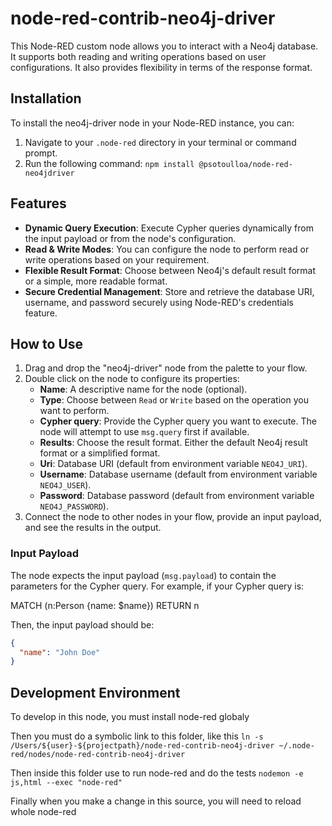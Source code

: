 # node-red-contrib-neo4j-driver

This Node-RED custom node allows you to interact with a Neo4j database. It supports both reading and writing operations based on user configurations. It also provides flexibility in terms of the response format.

## Installation

To install the neo4j-driver node in your Node-RED instance, you can:

1. Navigate to your `.node-red` directory in your terminal or command prompt.
2. Run the following command:
  ```npm install @psotoulloa/node-red-neo4jdriver```


## Features

- **Dynamic Query Execution**: Execute Cypher queries dynamically from the input payload or from the node's configuration.
- **Read & Write Modes**: You can configure the node to perform read or write operations based on your requirement.
- **Flexible Result Format**: Choose between Neo4j's default result format or a simple, more readable format.
- **Secure Credential Management**: Store and retrieve the database URI, username, and password securely using Node-RED's credentials feature.

## How to Use

1. Drag and drop the "neo4j-driver" node from the palette to your flow.
2. Double click on the node to configure its properties:
   - **Name**: A descriptive name for the node (optional).
   - **Type**: Choose between `Read` or `Write` based on the operation you want to perform.
   - **Cypher query**: Provide the Cypher query you want to execute. The node will attempt to use `msg.query` first if available.
   - **Results**: Choose the result format. Either the default Neo4j result format or a simplified format.
   - **Uri**: Database URI (default from environment variable `NEO4J_URI`).
   - **Username**: Database username (default from environment variable `NEO4J_USER`).
   - **Password**: Database password (default from environment variable `NEO4J_PASSWORD`).
3. Connect the node to other nodes in your flow, provide an input payload, and see the results in the output.

### Input Payload

The node expects the input payload (`msg.payload`) to contain the parameters for the Cypher query. For example, if your Cypher query is:

MATCH (n:Person {name: $name}) RETURN n

Then, the input payload should be:

```json
{
  "name": "John Doe"
}
```


## Development Environment
To develop in this node, you must install node-red globaly 

Then you must do a symbolic link to this folder, like this
```ln -s /Users/${user}-${projectpath}/node-red-contrib-neo4j-driver ~/.node-red/nodes/node-red-contrib-neo4j-driver```

Then inside this folder use to run node-red and do the tests
```nodemon -e js,html --exec "node-red"```

Finally when you make a change in this source, you will need to reload whole node-red


